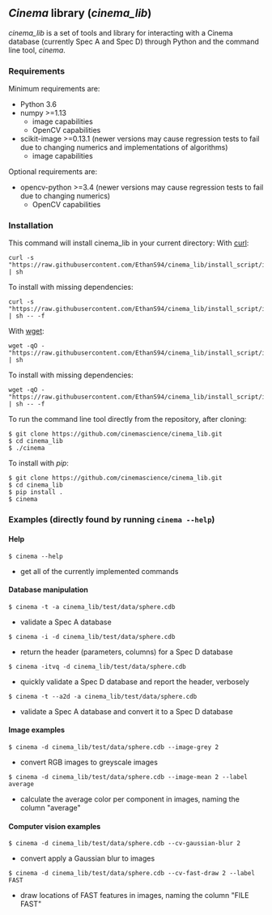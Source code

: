 ## *Cinema* library (*cinema_lib*)

*cinema_lib* is a set of tools and library for interacting with a Cinema 
database (currently Spec A and Spec D) through Python and the command line 
tool, *cinema*.

### Requirements

Minimum requirements are:
- Python 3.6
- numpy >=1.13
  - image capabilities
  - OpenCV capabilities
- scikit-image >=0.13.1 (newer versions may cause regression tests to fail
  due to changing numerics and implementations of algorithms)
  - image capabilities

Optional requirements are:
- opencv-python >=3.4 (newer versions may cause regression tests to fail
  due to changing numerics)
  - OpenCV capabilities

### Installation

This command will install cinema_lib in your current directory:
With [curl](https://curl.haxx.se/):
```
curl -s "https://raw.githubusercontent.com/EthanS94/cinema_lib/install_script/install.sh" | sh
```
To install with missing dependencies:
```
curl -s "https://raw.githubusercontent.com/EthanS94/cinema_lib/install_script/install.sh" | sh -- -f
```

With [wget](https://www.gnu.org/software/wget/):
```
wget -qO - "https://raw.githubusercontent.com/EthanS94/cinema_lib/install_script/install.sh" | sh
```
To install with missing dependencies:
```
wget -qO - "https://raw.githubusercontent.com/EthanS94/cinema_lib/install_script/install.sh" | sh -- -f
```

To run the command line tool directly from the repository, after cloning:
```
$ git clone https://github.com/cinemascience/cinema_lib.git 
$ cd cinema_lib
$ ./cinema
```

To install with *pip*:
```
$ git clone https://github.com/cinemascience/cinema_lib.git
$ cd cinema_lib
$ pip install .
$ cinema
```

### Examples (directly found by running `cinema --help`)

#### Help

`$ cinema --help`
- get all of the currently implemented commands

#### Database manipulation
`$ cinema -t -a cinema_lib/test/data/sphere.cdb`
- validate a Spec A database

`$ cinema -i -d cinema_lib/test/data/sphere.cdb`
- return the header (parameters, columns) for a Spec D database

`$ cinema -itvq -d cinema_lib/test/data/sphere.cdb`
- quickly validate a Spec D database and report the header, verbosely

`$ cinema -t --a2d -a cinema_lib/test/data/sphere.cdb`
- validate a Spec A database and convert it to a Spec D database

#### Image examples
`$ cinema -d cinema_lib/test/data/sphere.cdb --image-grey 2`
- convert RGB images to greyscale images

`$ cinema -d cinema_lib/test/data/sphere.cdb --image-mean 2 --label average`
- calculate the average color per component in images, naming the column
  "average"

#### Computer vision examples
`$ cinema -d cinema_lib/test/data/sphere.cdb --cv-gaussian-blur 2`
- convert apply a Gaussian blur to images

`$ cinema -d cinema_lib/test/data/sphere.cdb --cv-fast-draw 2 --label FAST`
- draw locations of FAST features in images, naming the column "FILE FAST"

